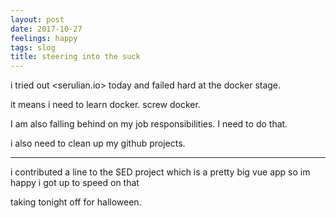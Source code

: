 ```yaml
---
layout: post
date: 2017-10-27
feelings: happy
tags: slog
title: steering into the suck
---
```


i tried out <serulian.io> today and failed hard at the docker stage.

it means i need to learn docker. screw docker.

I am also falling behind on my job responsibilities. I need to do that.

i also need to clean up my github projects.

---

i contributed a line to the SED project which is a pretty big vue app so im happy i got up to speed on that

taking tonight off for halloween.
